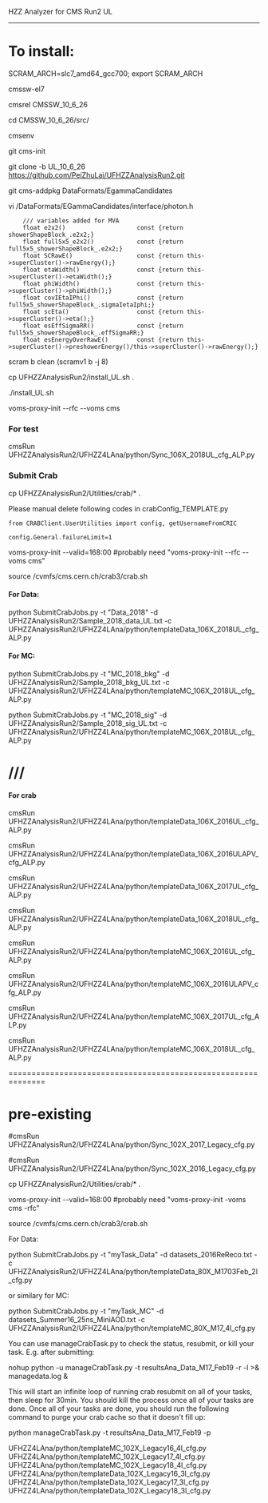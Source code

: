 HZZ Analyzer for CMS Run2 UL

------

# To install:

SCRAM_ARCH=slc7_amd64_gcc700; export SCRAM_ARCH

cmssw-el7

cmsrel CMSSW_10_6_26

cd CMSSW_10_6_26/src/

cmsenv

git cms-init

git clone -b UL_10_6_26 https://github.com/PeiZhuLai/UFHZZAnalysisRun2.git

git cms-addpkg DataFormats/EgammaCandidates

vi /DataFormats/EGammaCandidates/interface/photon.h

```
    /// variables added for MVA
    float e2x2()                    const {return showerShapeBlock_.e2x2;}
    float full5x5_e2x2()            const {return full5x5_showerShapeBlock_.e2x2;}
    float SCRawE()                  const {return this->superCluster()->rawEnergy();}
    float etaWidth()                const {return this->superCluster()->etaWidth();}
    float phiWidth()                const {return this->superCluster()->phiWidth();}
    float covIEtaIPhi()             const {return full5x5_showerShapeBlock_.sigmaIetaIphi;}
    float scEta()                   const {return this->superCluster()->eta();}
    float esEffSigmaRR()            const {return full5x5_showerShapeBlock_.effSigmaRR;}
    float esEnergyOverRawE()        const {return this->superCluster()->preshowerEnergy()/this->superCluster()->rawEnergy();}
```

scram b clean (scramv1 b -j 8)

cp UFHZZAnalysisRun2/install_UL.sh .

./install_UL.sh

voms-proxy-init --rfc --voms cms

### For test

cmsRun UFHZZAnalysisRun2/UFHZZ4LAna/python/Sync_106X_2018UL_cfg_ALP.py

### Submit Crab

cp UFHZZAnalysisRun2/Utilities/crab/* . 

Please manual delete following codes in crabConfig_TEMPLATE.py

```
from CRABClient.UserUtilities import config, getUsernameFromCRIC

config.General.failureLimit=1
```

voms-proxy-init --valid=168:00 #probably need "voms-proxy-init --rfc --voms cms"

source /cvmfs/cms.cern.ch/crab3/crab.sh

#### For Data:

python SubmitCrabJobs.py -t "Data_2018" -d UFHZZAnalysisRun2/Sample_2018_data_UL.txt -c UFHZZAnalysisRun2/UFHZZ4LAna/python/templateData_106X_2018UL_cfg_ALP.py

#### For MC: 

python SubmitCrabJobs.py -t "MC_2018_bkg" -d UFHZZAnalysisRun2/Sample_2018_bkg_UL.txt -c UFHZZAnalysisRun2/UFHZZ4LAna/python/templateMC_106X_2018UL_cfg_ALP.py

python SubmitCrabJobs.py -t "MC_2018_sig" -d UFHZZAnalysisRun2/Sample_2018_sig_UL.txt -c UFHZZAnalysisRun2/UFHZZ4LAna/python/templateMC_106X_2018UL_cfg_ALP.py

///
==============================================================
#### For crab

cmsRun UFHZZAnalysisRun2/UFHZZ4LAna/python/templateData_106X_2016UL_cfg_ALP.py

cmsRun UFHZZAnalysisRun2/UFHZZ4LAna/python/templateData_106X_2016ULAPV_cfg_ALP.py

cmsRun UFHZZAnalysisRun2/UFHZZ4LAna/python/templateData_106X_2017UL_cfg_ALP.py

cmsRun UFHZZAnalysisRun2/UFHZZ4LAna/python/templateData_106X_2018UL_cfg_ALP.py

cmsRun UFHZZAnalysisRun2/UFHZZ4LAna/python/templateMC_106X_2016UL_cfg_ALP.py

cmsRun UFHZZAnalysisRun2/UFHZZ4LAna/python/templateMC_106X_2016ULAPV_cfg_ALP.py

cmsRun UFHZZAnalysisRun2/UFHZZ4LAna/python/templateMC_106X_2017UL_cfg_ALP.py

cmsRun UFHZZAnalysisRun2/UFHZZ4LAna/python/templateMC_106X_2018UL_cfg_ALP.py

==============================================================

# pre-existing

#cmsRun UFHZZAnalysisRun2/UFHZZ4LAna/python/Sync_102X_2017_Legacy_cfg.py

#cmsRun UFHZZAnalysisRun2/UFHZZ4LAna/python/Sync_102X_2016_Legacy_cfg.py

cp UFHZZAnalysisRun2/Utilities/crab/* .

voms-proxy-init --valid=168:00
#probably need "voms-proxy-init -voms cms -rfc"

source /cvmfs/cms.cern.ch/crab3/crab.sh

For Data:

python SubmitCrabJobs.py -t "myTask_Data" -d datasets_2016ReReco.txt -c UFHZZAnalysisRun2/UFHZZ4LAna/python/templateData_80X_M1703Feb_2l_cfg.py

or similary for MC:

python SubmitCrabJobs.py -t "myTask_MC" -d datasets_Summer16_25ns_MiniAOD.txt -c UFHZZAnalysisRun2/UFHZZ4LAna/python/templateMC_80X_M17_4l_cfg.py

You can use manageCrabTask.py to check the status, resubmit, or kill your task. E.g. after submitting:

nohup python -u manageCrabTask.py -t resultsAna_Data_M17_Feb19 -r -l >& managedata.log &

This will start an infinite loop of running crab resubmit on all of your tasks, then sleep for 30min. You should kill the process once all of your tasks are done. Once all of your tasks are done, you should run the following command to purge your crab cache so that it doesn't fill up:

python manageCrabTask.py -t resultsAna_Data_M17_Feb19 -p

UFHZZ4LAna/python/templateMC_102X_Legacy16_4l_cfg.py
UFHZZ4LAna/python/templateMC_102X_Legacy17_4l_cfg.py
UFHZZ4LAna/python/templateMC_102X_Legacy18_4l_cfg.py
UFHZZ4LAna/python/templateData_102X_Legacy16_3l_cfg.py
UFHZZ4LAna/python/templateData_102X_Legacy17_3l_cfg.py
UFHZZ4LAna/python/templateData_102X_Legacy18_3l_cfg.py
